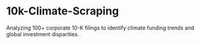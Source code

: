 # 10k-Climate-Scraping
Analyzing 100+ corporate 10-K filings to identify climate funding trends and global investment disparities.
